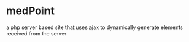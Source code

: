 # medPoint
a php server based site that uses ajax to dynamically generate elements received from the server
